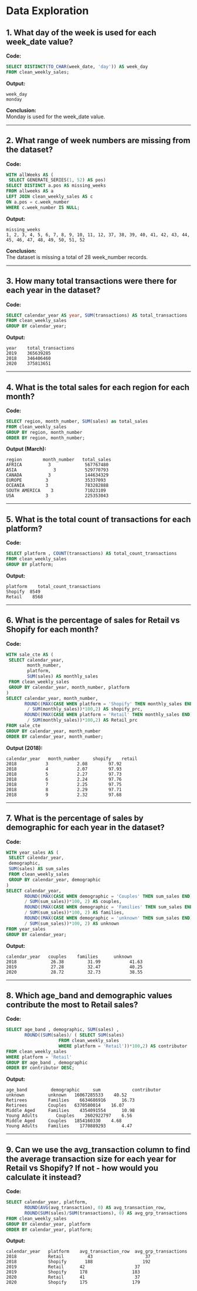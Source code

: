 
# Data Exploration

## 1. What day of the week is used for each week_date value?

**Code:**  
```sql
SELECT DISTINCT(TO_CHAR(week_date, 'day')) AS week_day 
FROM clean_weekly_sales;
```

**Output:**  
```
week_day
monday   
```

**Conclusion:**  
Monday is used for the week_date value.

---

## 2. What range of week numbers are missing from the dataset?

**Code:**  
```sql
WITH allWeeks AS (
 SELECT GENERATE_SERIES(1, 52) AS pos)
SELECT DISTINCT a.pos AS missing_weeks
FROM allweeks AS a 
LEFT JOIN clean_weekly_sales AS c 
ON a.pos = c.week_number
WHERE c.week_number IS NULL;
```

**Output:**  
```
missing_weeks
1, 2, 3, 4, 5, 6, 7, 8, 9, 10, 11, 12, 37, 38, 39, 40, 41, 42, 43, 44, 45, 46, 47, 48, 49, 50, 51, 52
```

**Conclusion:**  
The dataset is missing a total of 28 week_number records.

---

## 3. How many total transactions were there for each year in the dataset?

**Code:**  
```sql
SELECT calendar_year AS year, SUM(transactions) AS total_transactions 
FROM clean_weekly_sales
GROUP BY calendar_year;
```

**Output:**  
```
year	total_transactions
2019	365639285
2018	346406460
2020	375813651
```

---

## 4. What is the total sales for each region for each month?

**Code:**  
```sql
SELECT region, month_number, SUM(sales) as total_sales
FROM clean_weekly_sales
GROUP BY region, month_number
ORDER BY region, month_number;
```

**Output (March):**  
```
region	      month_number	 total_sales
AFRICA	        3	          567767480
ASIA	          3	          529770793
CANADA	        3	          144634329
EUROPE 	       3	          35337093
OCEANIA	       3	          783282888
SOUTH AMERICA	 3	          71023109
USA	           3	          225353043
```

---

## 5. What is the total count of transactions for each platform?

**Code:**  
```sql
SELECT platform , COUNT(transactions) AS total_count_transactions
FROM clean_weekly_sales
GROUP BY platform;
```

**Output:**  
```
platform	total_count_transactions
Shopify	 8549
Retail	  8568
```

---

## 6. What is the percentage of sales for Retail vs Shopify for each month?

**Code:**  
```sql
WITH sale_cte AS (
 SELECT calendar_year, 
        month_number,
        platform,
        SUM(sales) AS monthly_sales
 FROM clean_weekly_sales
 GROUP BY calendar_year, month_number, platform
)
SELECT calendar_year, month_number,
       ROUND((MAX(CASE WHEN platform = 'Shopify' THEN monthly_sales END)
        / SUM(monthly_sales))*100,2) AS shopify_prc,
       ROUND((MAX(CASE WHEN platform = 'Retail' THEN monthly_sales END)
        / SUM(monthly_sales))*100,2) AS Retail_prc
FROM sale_cte
GROUP BY calendar_year, month_number
ORDER BY calendar_year, month_number;
```

**Output (2018):**  
```
calendar_year	month_number	 shopify	retail
2018	       3	       2.08	       97.92
2018	       4	       2.07	       97.93
2018	       5	       2.27	       97.73
2018	       6	       2.24	       97.76
2018	       7	       2.25	       97.75
2018	       8	       2.29	       97.71
2018	       9	       2.32	       97.68
```

---

## 7. What is the percentage of sales by demographic for each year in the dataset?

**Code:**  
```sql
WITH year_sales AS (
 SELECT calendar_year, 
 demographic,
 SUM(sales) AS sum_sales
 FROM clean_weekly_sales
 GROUP BY calendar_year, demographic
)
SELECT calendar_year, 
       ROUND((MAX(CASE WHEN demographic = 'Couples' THEN sum_sales END)
       / SUM(sum_sales))*100, 2) AS couples,
       ROUND((MAX(CASE WHEN demographic = 'Families' THEN sum_sales END)
       / SUM(sum_sales))*100, 2) AS families,
       ROUND((MAX(CASE WHEN demographic = 'unknown' THEN sum_sales END)
       / SUM(sum_sales))*100, 2) AS unknown
FROM year_sales
GROUP BY calendar_year;
```

**Output:**  
```
calendar_year	couples	   families	     unknown
2018	         26.38	       31.99	       41.63
2019	         27.28	       32.47	       40.25
2020	         28.72	       32.73	       38.55
```

---

## 8. Which age_band and demographic values contribute the most to Retail sales?

**Code:**  
```sql
SELECT age_band , demographic, SUM(sales) , 
       ROUND((SUM(sales)/ ( SELECT SUM(sales) 
                    FROM clean_weekly_sales 
                    WHERE platform = 'Retail'))*100,2) AS contributor
FROM clean_weekly_sales
WHERE platform = 'Retail'
GROUP BY age_band , demographic
ORDER BY contributor DESC;
```

**Output:**  
```
age_band	     demographic	 sum	        contributor
unknown	        unknown	  16067285533	 40.52
Retirees       	Families 	6634686916  	16.73
Retirees       	Couples	  6370580014  	16.07
Middle Aged	    Families 	4354091554  	10.98
Young Adults	   Couples	  2602922797  	6.56
Middle Aged	    Couples	  1854160330  	4.68
Young Adults   	Families 	1770889293  	4.47
```

---

## 9. Can we use the avg_transaction column to find the average transaction size for each year for Retail vs Shopify? If not - how would you calculate it instead?

**Code:**  
```sql
SELECT calendar_year, platform,
       ROUND(AVG(avg_transaction), 0) AS avg_transaction_row,
       ROUND(SUM(sales)/SUM(transactions), 0) AS avg_grp_transactions
FROM clean_weekly_sales
GROUP BY calendar_year, platform
ORDER BY calendar_year, platform;
```

**Output:**  
```
calendar_year	platform 	avg_transaction_row	 avg_grp_transactions
2018	        Retail	       43	                 37
2018	        Shopify	      188	                192
2019	        Retail     	42	                 37
2019	        Shopify    	178	                183
2020	        Retail     	41	                 37
2020	        Shopify    	175	                179
```
